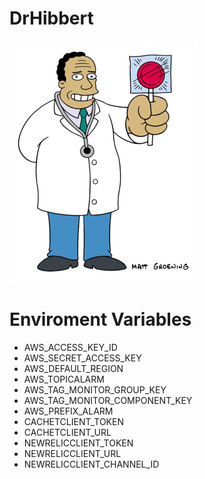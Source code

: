 # DrHibbert
![drimage](https://raw.githubusercontent.com/bthiago/DrHibbert/master/logo.png)

# Enviroment Variables

* AWS_ACCESS_KEY_ID
* AWS_SECRET_ACCESS_KEY
* AWS_DEFAULT_REGION
* AWS_TOPICALARM
* AWS_TAG_MONITOR_GROUP_KEY
* AWS_TAG_MONITOR_COMPONENT_KEY
* AWS_PREFIX_ALARM
* CACHETCLIENT_TOKEN
* CACHETCLIENT_URL
* NEWRELICCLIENT_TOKEN
* NEWRELICCLIENT_URL
* NEWRELICCLIENT_CHANNEL_ID

